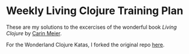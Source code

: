 # Weekly Living Clojure Training Plan

These are my solutions to the excercises of the wonderful book *Living Clojure* by [Carin Meier](https://github.com/gigasquid).

For the Wonderland Clojure Katas, I forked the original repo [here](https://github.com/manuel-uberti/wonderland-clojure-katas).
